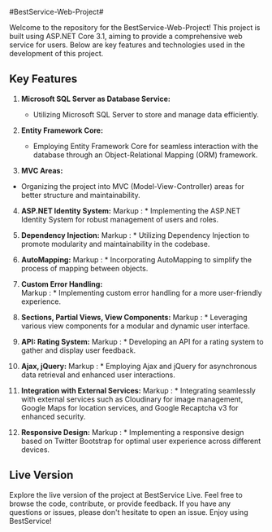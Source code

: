 #BestService-Web-Project#

Welcome to the repository for the BestService-Web-Project! This project is built using ASP.NET Core 3.1, aiming to provide a comprehensive web service for users. Below are key features and technologies used in the development of this project.

## Key Features ##

1. **Microsoft SQL Server as Database Service:**
   * Utilizing Microsoft SQL Server to store and manage data efficiently.

2. **Entity Framework Core:**
   * Employing Entity Framework Core for seamless interaction with the database through an Object-Relational Mapping (ORM) framework.   

3.	**MVC Areas:**
   * Organizing the project into MVC (Model-View-Controller) areas for better structure and maintainability.
        
4.	**ASP.NET Identity System:**
   Markup : * Implementing the ASP.NET Identity System for robust management of users and roles.

5.	**Dependency Injection:**
   Markup : * Utilizing Dependency Injection to promote modularity and maintainability in the codebase.

6.	**AutoMapping:**
   Markup : * Incorporating AutoMapping to simplify the process of mapping between objects.

7.	**Custom Error Handling:**   
   Markup : * Implementing custom error handling for a more user-friendly experience.

8.	**Sections, Partial Views, View Components:**
   Markup : * Leveraging various view components for a modular and dynamic user interface.

9.	**API: Rating System:**
   Markup : * Developing an API for a rating system to gather and display user feedback.

10.	**Ajax, jQuery:**
   Markup : * Employing Ajax and jQuery for asynchronous data retrieval and enhanced user interactions.

11.	**Integration with External Services:**
   Markup : * Integrating seamlessly with external services such as Cloudinary for image management, Google Maps for location services, and Google Recaptcha v3 for enhanced security.

12.	**Responsive Design:**
   Markup : * Implementing a responsive design based on Twitter Bootstrap for optimal user experience across different devices.

## Live Version ##
Explore the live version of the project at BestService Live.
Feel free to browse the code, contribute, or provide feedback. If you have any questions or issues, please don't hesitate to open an issue. Enjoy using BestService!

